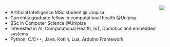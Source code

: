 
 <img class="img" src="https://github-readme-stats-sigma-five.vercel.app/api?username=vornao&show_icons=true&theme=midnight-purple&count_private=true" align="right"/>

- Artificial Intelligence MSc student @ Unipisa
- Currently graduate fellow in computational health @Unipisa
- BSc in Computer Science @Unipisa
- Interested in AI, Computational Health, IoT, Domotics and embedded systems
- Python, C/C++, Java, Kotlin, Lua, Arduino Framework




